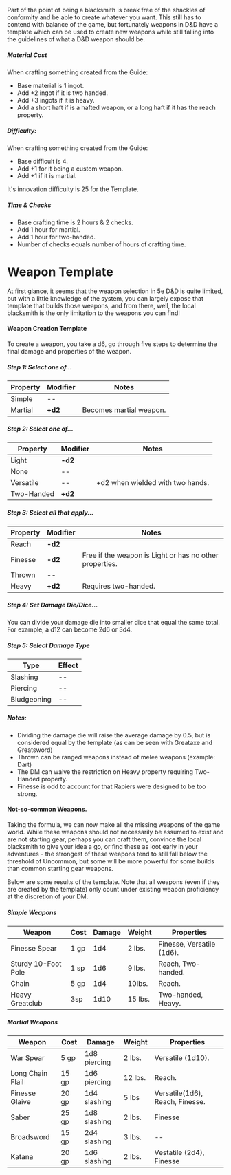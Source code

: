 
Part of the point of being a blacksmith is break free of the shackles of conformity and be able to create whatever you want. This still has to contend with balance of the game, but fortunately weapons in D&D have a template which can be used to create new weapons while still falling into the guidelines of what a D&D weapon should be.

##### Material Cost

When crafting something created from the Guide:

- Base material is 1 ingot.
- Add +2 ingot if it is two handed.
- Add +3 ingots if it is heavy.
- Add a short haft if is a hafted weapon, or a long haft if it has the reach property.

##### Difficulty:

When crafting something created from the Guide:

- Base difficult is 4.
- Add +1 for it being a custom weapon.
- Add +1 if it is martial.

It's innovation difficulty is 25 for the Template.

##### Time & Checks

- Base crafting time is 2 hours & 2 checks.
- Add 1 hour for martial.
- Add 1 hour for two-handed.
- Number of checks equals number of hours of crafting time.

# Weapon Template

At first glance, it seems that the weapon selection in 5e D&D is quite limited, but with a little knowledge of the system, you can largely expose that template that builds those weapons, and from there, well, the local blacksmith is the only limitation to the weapons you can find!

#### Weapon Creation Template

To create a weapon, you take a d6, go through five steps to determine the final damage and properties of the weapon.

##### Step 1: Select one of...

|Property|Modifier|Notes|
|---|---|---|
|Simple|--||
|Martial|**+d2**|Becomes martial weapon.|

##### Step 2: Select one of...

|Property|Modifier|Notes|
|---|---|---|
|Light|**-d2**||
|None|--||
|Versatile|--|+d2 when wielded with two hands.|
|Two-Handed|**+d2**||

##### Step 3: Select all that apply...

|Property|Modifier|Notes|
|---|---|---|
|Reach|**-d2**||
|Finesse|**-d2**|Free if the weapon is Light or has no other properties.|
|Thrown|--||
|Heavy|**+d2**|Requires two-handed.|

##### Step 4: Set Damage Die/Dice...

You can divide your damage die into smaller dice that equal the same total. For example, a d12 can become 2d6 or 3d4.

##### Step 5: Select Damage Type

|Type|Effect|
|---|---|
|Slashing|--|
|Piercing|--|
|Bludgeoning|--|

##### Notes:

- Dividing the damage die will raise the average damage by 0.5, but is considered equal by the template (as can be seen with Greataxe and Greatsword)
- Thrown can be ranged weapons instead of melee weapons (example: Dart)
- The DM can waive the restriction on Heavy property requiring Two-Handed property.
- Finesse is odd to account for that Rapiers were designed to be too strong.

#### Not-so-common Weapons.

Taking the formula, we can now make all the missing weapons of the game world. While these weapons should not necessarily be assumed to exist and are not starting gear, perhaps you can craft them, convince the local blacksmith to give your idea a go, or find these as loot early in your adventures - the strongest of these weapons tend to still fall below the threshold of Uncommon, but some will be more powerful for some builds than common starting gear weapons.

Below are some results of the template. Note that all weapons (even if they are created by the template) only count under existing weapon proficiency at the discretion of your DM.

##### Simple Weapons

|Weapon|Cost|Damage|Weight|Properties|
|---|---|---|---|---|
|Finesse Spear|1 gp|1d4|2 lbs.|Finesse, Versatile (1d6).|
|Sturdy 10-Foot Pole|1 sp|1d6|9 lbs.|Reach, Two-handed.|
|Chain|5 gp|1d4|10lbs.|Reach.|
|Heavy Greatclub|3sp|1d10|15 lbs.|Two-handed, Heavy.|

##### Martial Weapons

| Weapon           | Cost  | Damage       | Weight  | Properties                      |
| ---------------- | ----- | ------------ | ------- | ------------------------------- |
| War Spear        | 5 gp  | 1d8 piercing | 2 lbs.  | Versatile (1d10).               |
| Long Chain Flail | 15 gp | 1d6 piercing | 12 lbs. | Reach.                          |
| Finesse Glaive   | 20 gp | 1d4 slashing | 5 lbs   | Versatile(1d6), Reach, Finesse. |
| Saber            | 25 gp | 1d8 slashing | 2 lbs.  | Finesse                         |
| Broadsword       | 15 gp | 2d4 slashing | 3 lbs.  | --                              |
| Katana           | 20 gp | 1d6 slashing | 2 lbs.  | Vestatile (2d4), Finesse        |